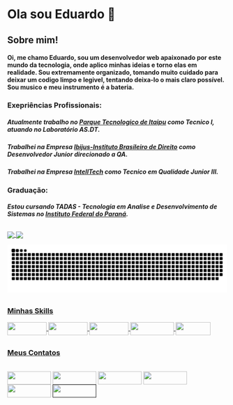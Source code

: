 # Ola sou Eduardo 👋

<div>
  <p align="flex-start"> 
    <h2>Sobre mim!</h2>
    <h4>Oi, me chamo Eduardo, sou um desenvolvedor web apaixonado por este mundo da tecnologia, onde aplico minhas ideias e torno elas em realidade. Sou extremamente organizado, tomando muito cuidado para deixar um codigo limpo e legivel, tentando deixa-lo o mais claro possível. Sou musico e meu instrumento é a bateria.</h4>
  </p>
</div>

<div style="display: inline_block">
    <h3> Exepriências Profissionais: </h3>
    <h5>Atualmente trabalho no <a href = "https://www.pti.org.br">Parque Tecnologico de Itaipu</a>  como Tecnico I, atuando no Laboratório AS.DT.</h5>
    <h5>Trabalhei na Empresa <a href = "https://www.ibijus.com">Ibijus-Instituto Brasileiro de Direito</a>  como Desenvolvedor Junior direcionado a QA.</h5>
    <h5>Trabalhei na Empresa <a href = "https://intelltech.com.br/language/pt/inicio/">IntellTech</a> como Tecnico em Qualidade Junior III.</h5> 
    <h3> Graduação: </h3>
    <h5>Estou cursando TADAS - Tecnologia em Analise e Desenvolvimento de Sistemas no <a href="https://foz.ifpr.edu.br">Instituto Federal do Paraná</a>.</h5> 
<!--     <img src="/code.gif" width="300ms" height="200ms" align="right"/> -->
</div>

##
<div>
  <a href="https://beacons.ai/EduardoRezes">
    <img align="center" height="130ms" src="https://github-readme-stats.vercel.app/api?username=EduardoRezes&count_private=true&hide=stars,contribs&show_icons=true&theme=dark"/>
    <img align="center" height="130ms" src="https://github-readme-stats.vercel.app/api/top-langs/?username=EduardoRezes&layout=compact&theme=dark)](https://github.com/EduardoRezes/github-readme-stats"/>
</div>
    
  ![Snake animation](https://github.com/EduardoRezes/EduardoRezes/blob/output/github-contribution-grid-snake.svg)

##
### Minhas Skills
<div>
   <img align="center" height="30" width="90" src="https://img.shields.io/badge/Python-14354C?style=for-the-badge&logo=python&logoColor=white">
   <img align="center" height="30" width="90" src="https://img.shields.io/badge/HTML5-E34F26?style=for-the-badge&logo=html5&logoColor=white">
   <img align="center" height="30" width="90" src="https://img.shields.io/badge/CSS3-1572B6?style=for-the-badge&logo=css3&logoColor=white">
   <img align="center" height="30" width="100" src="https://img.shields.io/badge/JavaScript-323330?style=for-the-badge&logo=javascript&logoColor=F7DF1E">
   <img align="center" height="30" width="80" src="https://img.shields.io/badge/PHP-777BB4?style=for-the-badge&logo=php&logoColor=white">
</div>
  
## 
### Meus Contatos
<div style="display: inline_block"><br>
  <a href = "mailto:contatoeduardorezes@gmail.com" target="_blank"><img align="center" height="30" width="100" src="https://img.shields.io/badge/-Gmail-%23333?style=for-the-badge&logo=gmail&logoColor=white" ></a>
  <img align="center" height="30" width="100" src="https://img.shields.io/badge/WhatsApp-25D366?style=for-the-badge&logo=whatsapp&logoColor=white">
  <a href="https://t.me/EduardoRezes" target="_blank"><img align="center" height="30" width="100" src="https://img.shields.io/badge/Telegram-2CA5E0?style=for-the-badge&logo=telegram&logoColor=white"></a>
  <a href="https://www.linkedin.com/in/eduardo-rezes-a11619125/" target="_blank"><img align="center" height="30" width="100" src="https://img.shields.io/badge/LinkedIn-0077B5?style=for-the-badge&logo=linkedin&logoColor=white"></a>
  <a href="https://www.messenger.com/t/EduardoRezes" target="_blank"><img align="center" height="30" width="100" src="https://img.shields.io/badge/Messenger-00B2FF?style=for-the-badge&logo=messenger&logoColor=white"></a>
  <a href="" target="_blank"><img align="center" height="30" width="100" src="https://img.shields.io/badge/Discord-7289DA?style=for-the-badge&logo=discord&logoColor=white"></a>
</div>
